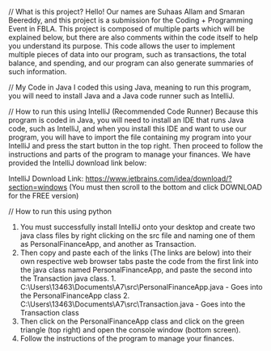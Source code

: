 // What is this project?
Hello! Our names are Suhaas Allam and Smaran Beereddy, and this project is a submission for the
Coding + Programming Event in FBLA. This project is composed of multiple parts
which will be explained below, but there are also comments within the code itself
to help you understand its purpose. This code allows the user to implement multiple pieces
of data into our program, such as transactions, the total balance, and spending, and our program can also
generate summaries of such information.

// My Code in Java
I coded this using Java, meaning to run this program, you will need to install
Java and a Java code runner such as IntelliJ.

// How to run this using IntelliJ (Recommended Code Runner)
Because this program is coded in Java, you will need to install an IDE that runs Java code, such as
IntelliJ, and when you install this IDE and want to use our program, you will have to import the file
containing my program into your IntelliJ and press the start button in the top right. Then proceed to follow the
instructions and parts of the program to manage your finances. We have provided the IntelliJ download link below:

IntelliJ Download Link: https://www.jetbrains.com/idea/download/?section=windows (You must then scroll to the bottom
and click DOWNLOAD for the FREE version)

// How to run this using python
1.  You must successfully install IntelliJ onto your desktop and create two java class files by right
    clicking on the src file and naming one of them as PersonalFinanceApp, and another as Transaction.
2.  Then copy and paste each of the links (The links are below) into their own respective web browser tabs paste the code
    from the first link into the java class named PersonalFinanceApp, and paste the second into the Transaction
    java class.
        1. C:\Users\13463\Documents\A7\src\PersonalFinanceApp.java - Goes into the PersonalFinanceApp class
        2. C:\Users\13463\Documents\A7\src\Transaction.java - Goes into the Transaction class
3.  Then click on the PersonalFinanceApp class and click on the green triangle (top right) and open the console window
    (bottom screen).
4. Follow the instructions of the program to manage your finances.
